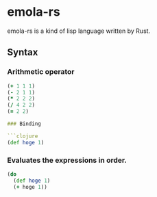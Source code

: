 # emola-rs

emola-rs is a kind of lisp language written by Rust.


## Syntax


### Arithmetic operator    
```clojure
(+ 1 1 1)  
(- 2 1 1)  
(* 2 2 2)  
(/ 4 2 2)  
(= 2 2)    

### Binding

```clojure
(def hoge 1)
```

### Evaluates the expressions in order.
```clojure
(do 
  (def hoge 1)
  (+ hoge 1))
```





